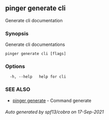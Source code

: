 ## pinger generate cli

Generate cli documentation

### Synopsis

Generate cli documentations

```
pinger generate cli [flags]
```

### Options

```
  -h, --help   help for cli
```

### SEE ALSO

* [pinger generate](pinger_generate.md)	 - Command generate

###### Auto generated by spf13/cobra on 17-Sep-2021
